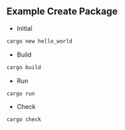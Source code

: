 ## Example Create Package

* Initial

```sh
cargo new hello_world
```

* Build

```sh
cargo build
```

* Run

```sh
cargo run
```

* Check

```sh
cargo check
```